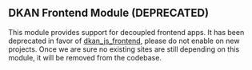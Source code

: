 ## DKAN Frontend Module (DEPRECATED)

This module provides support for decoupled frontend apps. It has been deprecated in favor
of [dkan_js_frontend](../modules/dkan_js_frontend/README.md), please do not enable on new projects. Once we are sure no existing
sites are still depending on this module, it will be removed from the codebase.
